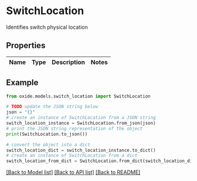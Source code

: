 # SwitchLocation

Identifies switch physical location

## Properties

Name | Type | Description | Notes
------------ | ------------- | ------------- | -------------

## Example

```python
from oxide.models.switch_location import SwitchLocation

# TODO update the JSON string below
json = "{}"
# create an instance of SwitchLocation from a JSON string
switch_location_instance = SwitchLocation.from_json(json)
# print the JSON string representation of the object
print(SwitchLocation.to_json())

# convert the object into a dict
switch_location_dict = switch_location_instance.to_dict()
# create an instance of SwitchLocation from a dict
switch_location_from_dict = SwitchLocation.from_dict(switch_location_dict)
```
[[Back to Model list]](../README.md#documentation-for-models) [[Back to API list]](../README.md#documentation-for-api-endpoints) [[Back to README]](../README.md)


